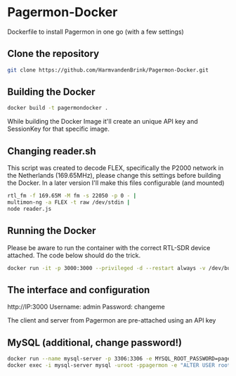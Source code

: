 # Pagermon-Docker
Dockerfile to install Pagermon in one go (with a few settings)

## Clone the repository

```bash
git clone https://github.com/HarmvandenBrink/Pagermon-Docker.git
```

## Building the Docker
```bash
docker build -t pagermondocker .
```
While building the Docker Image it'll create an unique API key and SessionKey for that specific image.

## Changing reader.sh

This script was created to decode FLEX, specifically the P2000 network in the Netherlands (169.65MHz), please change this settings before building the Docker. In a later version I'll make this files configurable (and mounted)

```bash
rtl_fm -f 169.65M -M fm -s 22050 -p 0 - |
multimon-ng -a FLEX -t raw /dev/stdin |
node reader.js
```

## Running the Docker

Please be aware to run the container with the correct RTL-SDR device attached. The code below should do the trick.

```bash
docker run -it -p 3000:3000 --privileged -d --restart always -v /dev/bus/usb:/dev/bus/usb pagermondocker
```

## The interface and configuration
http://IP:3000
Username: admin Password: changeme

The client and server from Pagermon are pre-attached using an API key

## MySQL (additional, change password!)

```bash
docker run --name mysql-server -p 3306:3306 -e MYSQL_ROOT_PASSWORD=pagermon -e MYSQL_DATABASE=pagermon -e MYSQL_ROOT_HOST=% -d mysql/mysql-server:latest
docker exec -i mysql-server mysql -uroot -ppagermon -e "ALTER USER root IDENTIFIED WITH mysql_native_password BY 'pagermon';"
```
